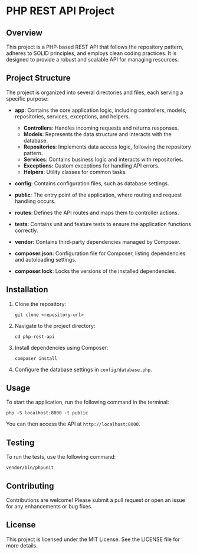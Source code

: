 # PHP REST API Project

## Overview
This project is a PHP-based REST API that follows the repository pattern, adheres to SOLID principles, and employs clean coding practices. It is designed to provide a robust and scalable API for managing resources.

## Project Structure
The project is organized into several directories and files, each serving a specific purpose:

- **app**: Contains the core application logic, including controllers, models, repositories, services, exceptions, and helpers.
  - **Controllers**: Handles incoming requests and returns responses.
  - **Models**: Represents the data structure and interacts with the database.
  - **Repositories**: Implements data access logic, following the repository pattern.
  - **Services**: Contains business logic and interacts with repositories.
  - **Exceptions**: Custom exceptions for handling API errors.
  - **Helpers**: Utility classes for common tasks.

- **config**: Contains configuration files, such as database settings.

- **public**: The entry point of the application, where routing and request handling occurs.

- **routes**: Defines the API routes and maps them to controller actions.

- **tests**: Contains unit and feature tests to ensure the application functions correctly.

- **vendor**: Contains third-party dependencies managed by Composer.

- **composer.json**: Configuration file for Composer, listing dependencies and autoloading settings.

- **composer.lock**: Locks the versions of the installed dependencies.

## Installation
1. Clone the repository:
   ```
   git clone <repository-url>
   ```
2. Navigate to the project directory:
   ```
   cd php-rest-api
   ```
3. Install dependencies using Composer:
   ```
   composer install
   ```
4. Configure the database settings in `config/database.php`.

## Usage
To start the application, run the following command in the terminal:
```
php -S localhost:8000 -t public
```
You can then access the API at `http://localhost:8000`.

## Testing
To run the tests, use the following command:
```
vendor/bin/phpunit
```

## Contributing
Contributions are welcome! Please submit a pull request or open an issue for any enhancements or bug fixes.

## License
This project is licensed under the MIT License. See the LICENSE file for more details.